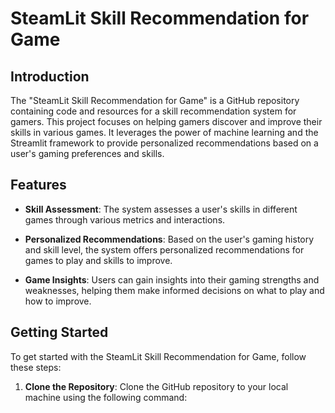 # SteamLit Skill Recommendation for Game

## Introduction

The "SteamLit Skill Recommendation for Game" is a GitHub repository containing code and resources for a skill recommendation system for gamers. This project focuses on helping gamers discover and improve their skills in various games. It leverages the power of machine learning and the Streamlit framework to provide personalized recommendations based on a user's gaming preferences and skills.

## Features

- **Skill Assessment**: The system assesses a user's skills in different games through various metrics and interactions.

- **Personalized Recommendations**: Based on the user's gaming history and skill level, the system offers personalized recommendations for games to play and skills to improve.

- **Game Insights**: Users can gain insights into their gaming strengths and weaknesses, helping them make informed decisions on what to play and how to improve.

## Getting Started

To get started with the SteamLit Skill Recommendation for Game, follow these steps:

1. **Clone the Repository**: Clone the GitHub repository to your local machine using the following command:
